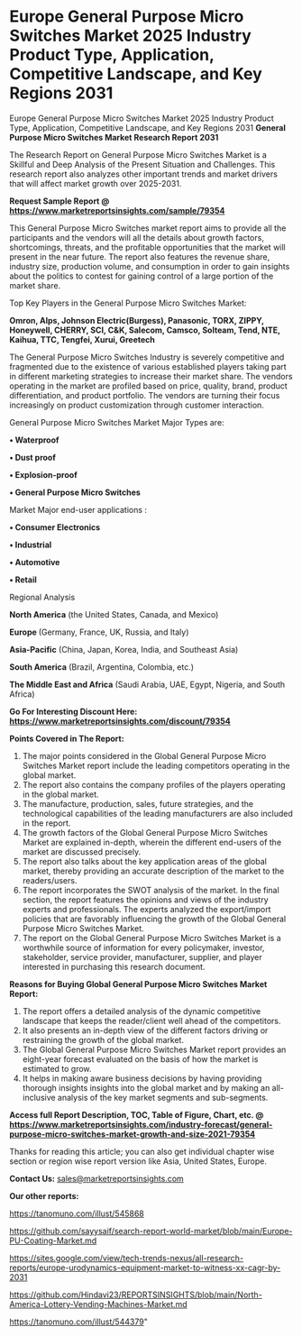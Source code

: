 # Europe General Purpose Micro Switches Market 2025 Industry Product Type, Application, Competitive Landscape, and Key Regions 2031
Europe General Purpose Micro Switches Market 2025 Industry Product Type, Application, Competitive Landscape, and Key Regions 2031
<strong>General Purpose Micro Switches Market Research Report 2031</strong>

The Research Report on General Purpose Micro Switches Market is a Skillful and Deep Analysis of the Present Situation and Challenges. This research report also analyzes other important trends and market drivers that will affect market growth over 2025-2031.

<strong>Request Sample Report @ <a href=https://www.marketreportsinsights.com/sample/79354>https://www.marketreportsinsights.com/sample/79354</a></strong>

This General Purpose Micro Switches market report aims to provide all the participants and the vendors will all the details about growth factors, shortcomings, threats, and the profitable opportunities that the market will present in the near future. The report also features the revenue share, industry size, production volume, and consumption in order to gain insights about the politics to contest for gaining control of a large portion of the market share.

Top Key Players in the General Purpose Micro Switches Market:

<strong>Omron, Alps, Johnson Electric(Burgess), Panasonic, TORX, ZIPPY, Honeywell, CHERRY, SCI, C&K, Salecom, Camsco, Solteam, Tend, NTE, Kaihua, TTC, Tengfei, Xurui, Greetech</strong>

The General Purpose Micro Switches Industry is severely competitive and fragmented due to the existence of various established players taking part in different marketing strategies to increase their market share. The vendors operating in the market are profiled based on price, quality, brand, product differentiation, and product portfolio. The vendors are turning their focus increasingly on product customization through customer interaction.

General Purpose Micro Switches Market Major Types are:

<strong>• Waterproof

• Dust proof

• Explosion-proof

• General Purpose Micro Switches</strong>

Market Major end-user applications :

<strong>• Consumer Electronics

• Industrial

• Automotive

• Retail</strong>

Regional Analysis

</u><strong><b>North America</b></strong> (the United States, Canada, and Mexico)

<strong><b>Europe </b></strong>(Germany, France, UK, Russia, and Italy)

<strong><b>Asia-Pacific</b></strong> (China, Japan, Korea, India, and Southeast Asia)

<strong><b>South America</b></strong> (Brazil, Argentina, Colombia, etc.)

<strong><b>The Middle East and Africa</b></strong> (Saudi Arabia, UAE, Egypt, Nigeria, and South Africa)

<strong>Go For Interesting Discount Here: <a href=https://www.marketreportsinsights.com/discount/79354>https://www.marketreportsinsights.com/discount/79354</a></strong>

<strong>Points Covered in The Report:</strong>
<ol>
  <li>The major points considered in the Global General Purpose Micro Switches Market report include the leading competitors operating in the global market.</li>
  <li>The report also contains the company profiles of the players operating in the global market.</li>
  <li>The manufacture, production, sales, future strategies, and the technological capabilities of the leading manufacturers are also included in the report.</li>
  <li>The growth factors of the Global General Purpose Micro Switches Market are explained in-depth, wherein the different end-users of the market are discussed precisely.</li>
  <li>The report also talks about the key application areas of the global market, thereby providing an accurate description of the market to the readers/users.</li>
  <li>The report incorporates the SWOT analysis of the market. In the final section, the report features the opinions and views of the industry experts and professionals. The experts analyzed the export/import policies that are favorably influencing the growth of the Global General Purpose Micro Switches Market.</li>
  <li>The report on the Global General Purpose Micro Switches Market is a worthwhile source of information for every policymaker, investor, stakeholder, service provider, manufacturer, supplier, and player interested in purchasing this research document.</li>
</ol>
<strong>Reasons for Buying Global General Purpose Micro Switches Market Report:</strong>

<ol>
  <li>The report offers a detailed analysis of the dynamic competitive landscape that keeps the reader/client well ahead of the competitors.</li>
  <li>It also presents an in-depth view of the different factors driving or restraining the growth of the global market.</li>
  <li>The Global General Purpose Micro Switches Market report provides an eight-year forecast evaluated on the basis of how the market is estimated to grow.</li>
  <li>It helps in making aware business decisions by having providing thorough insights insights into the global market and by making an all-inclusive analysis of the key market segments and sub-segments.</li>
</ol>
<strong>Access full Report Description, TOC, Table of Figure, Chart, etc. @ <a href=https://www.marketreportsinsights.com/industry-forecast/general-purpose-micro-switches-market-growth-and-size-2021-79354>https://www.marketreportsinsights.com/industry-forecast/general-purpose-micro-switches-market-growth-and-size-2021-79354</a></strong>


Thanks for reading this article; you can also get individual chapter wise section or region wise report version like Asia, United States, Europe.

<strong>Contact Us:</strong>
sales@marketreportsinsights.com

<strong>Our other reports:</strong>

<a href=https://tanomuno.com/illust/545868>https://tanomuno.com/illust/545868</a>

<a href=https://github.com/sayysaif/search-report-world-market/blob/main/Europe-PU-Coating-Market.md>https://github.com/sayysaif/search-report-world-market/blob/main/Europe-PU-Coating-Market.md</a>

<a href=https://sites.google.com/view/tech-trends-nexus/all-research-reports/europe-urodynamics-equipment-market-to-witness-xx-cagr-by-2031>https://sites.google.com/view/tech-trends-nexus/all-research-reports/europe-urodynamics-equipment-market-to-witness-xx-cagr-by-2031</a>

<a href=https://github.com/Hindavi23/REPORTSINSIGHTS/blob/main/North-America-Lottery-Vending-Machines-Market.md>https://github.com/Hindavi23/REPORTSINSIGHTS/blob/main/North-America-Lottery-Vending-Machines-Market.md</a>

<a href=https://tanomuno.com/illust/544379>https://tanomuno.com/illust/544379</a>"
